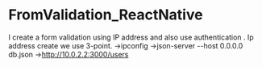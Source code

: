 # FromValidation_ReactNative
I create a  form validation using IP address and also use authentication .
Ip address create we use 3-point.
->ipconfig
->json-server --host 0.0.0.0 db.json
->http://10.0.2.2:3000/users
